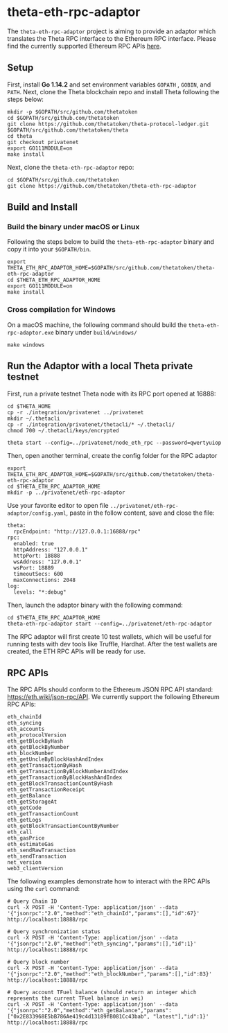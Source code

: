 # theta-eth-rpc-adaptor

The `theta-eth-rpc-adaptor` project is aiming to provide an adaptor which translates the Theta RPC interface to the Ethereum RPC interface. Please find the currently supported Ethereum RPC APIs [here](https://github.com/thetatoken/theta-eth-rpc-adaptor#rpc-apis).

## Setup

First, install **Go 1.14.2** and set environment variables `GOPATH` , `GOBIN`, and `PATH`. Next, clone the Theta blockchain repo and install Theta following the steps below:

```
mkdir -p $GOPATH/src/github.com/thetatoken 
cd $GOPATH/src/github.com/thetatoken
git clone https://github.com/thetatoken/theta-protocol-ledger.git $GOPATH/src/github.com/thetatoken/theta
cd theta
git checkout privatenet
export GO111MODULE=on
make install
```

Next, clone the `theta-eth-rpc-adaptor` repo:

```
cd $GOPATH/src/github.com/thetatoken
git clone https://github.com/thetatoken/theta-eth-rpc-adaptor
```

## Build and Install

### Build the binary under macOS or Linux
Following the steps below to build the `theta-eth-rpc-adaptor` binary and copy it into your `$GOPATH/bin`.

```
export THETA_ETH_RPC_ADAPTOR_HOME=$GOPATH/src/github.com/thetatoken/theta-eth-rpc-adaptor
cd $THETA_ETH_RPC_ADAPTOR_HOME
export GO111MODULE=on
make install
```

### Cross compilation for Windows
On a macOS machine, the following command should build the `theta-eth-rpc-adaptor.exe` binary under `build/windows/`

```
make windows
```

## Run the Adaptor with a local Theta private testnet

First, run a private testnet Theta node with its RPC port opened at 16888:

```
cd $THETA_HOME
cp -r ./integration/privatenet ../privatenet
mkdir ~/.thetacli
cp -r ./integration/privatenet/thetacli/* ~/.thetacli/
chmod 700 ~/.thetacli/keys/encrypted

theta start --config=../privatenet/node_eth_rpc --password=qwertyuiop
```

Then, open another terminal, create the config folder for the RPC adaptor

```
export THETA_ETH_RPC_ADAPTOR_HOME=$GOPATH/src/github.com/thetatoken/theta-eth-rpc-adaptor
cd $THETA_ETH_RPC_ADAPTOR_HOME
mkdir -p ../privatenet/eth-rpc-adaptor
```

Use your favorite editor to open file `../privatenet/eth-rpc-adaptor/config.yaml`, paste in the follow content, save and close the file:

```
theta:
  rpcEndpoint: "http://127.0.0.1:16888/rpc"
rpc:
  enabled: true
  httpAddress: "127.0.0.1"
  httpPort: 18888
  wsAddress: "127.0.0.1"
  wsPort: 18889
  timeoutSecs: 600 
  maxConnections: 2048
log:
  levels: "*:debug"
```

Then, launch the adaptor binary with the following command:

```
cd $THETA_ETH_RPC_ADAPTOR_HOME
theta-eth-rpc-adaptor start --config=../privatenet/eth-rpc-adaptor
```

The RPC adaptor will first create 10 test wallets, which will be useful for running tests with dev tools like Truffle, Hardhat. After the test wallets are created, the ETH RPC APIs will be ready for use.

## RPC APIs

The RPC APIs should conform to the Ethereum JSON RPC API standard: https://eth.wiki/json-rpc/API. We currently support the following Ethereum RPC APIs:

```
eth_chainId
eth_syncing
eth_accounts
eth_protocolVersion
eth_getBlockByHash
eth_getBlockByNumber
eth_blockNumber
eth_getUncleByBlockHashAndIndex
eth_getTransactionByHash
eth_getTransactionByBlockNumberAndIndex
eth_getTransactionByBlockHashAndIndex
eth_getBlockTransactionCountByHash
eth_getTransactionReceipt
eth_getBalance
eth_getStorageAt
eth_getCode
eth_getTransactionCount
eth_getLogs
eth_getBlockTransactionCountByNumber
eth_call
eth_gasPrice
eth_estimateGas
eth_sendRawTransaction
eth_sendTransaction
net_version
web3_clientVersion
```

The following examples demonstrate how to interact with the RPC APIs using the `curl` command:

```
# Query Chain ID
curl -X POST -H 'Content-Type: application/json' --data '{"jsonrpc":"2.0","method":"eth_chainId","params":[],"id":67}' http://localhost:18888/rpc

# Query synchronization status
curl -X POST -H 'Content-Type: application/json' --data '{"jsonrpc":"2.0","method":"eth_syncing","params":[],"id":1}' http://localhost:18888/rpc

# Query block number
curl -X POST -H 'Content-Type: application/json' --data '{"jsonrpc":"2.0","method":"eth_blockNumber","params":[],"id":83}' http://localhost:18888/rpc

# Query account TFuel balance (should return an integer which represents the current TFuel balance in wei)
curl -X POST -H 'Content-Type: application/json' --data '{"jsonrpc":"2.0","method":"eth_getBalance","params":["0x2E833968E5bB786Ae419c4d13189fB081Cc43bab", "latest"],"id":1}' http://localhost:18888/rpc
```
